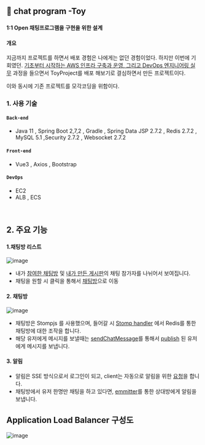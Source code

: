 ## :pushpin: chat program -Toy
#### 1:1 Open 채팅프로그램을 구현을 위한 설계

#### 개요
지금까지 프로젝트를 하면서 배포 경험은 나에게는 없던 경험이었다. 하지만 이번에 기회였던. [기초부터 시작하는 AWS 인프라 구축과 운영, 그리고 DevOps 엔지니어링 실무](https://github.com/dkwktm45/Toy-Project/files/9692285/PT_._DevOps_6._.pdf) 과정을 들으면서 ToyProject를 배포 해보기로 결심하면서 만든 프로젝트이다.

이와 동시에 기존 프로젝트를 모각코딩을 위함이다.

### 1. 사용 기술
#### `Back-end`    
  - Java 11 , Spring Boot 2,7,2 , Gradle , Spring Data JSP 2.7.2 , Redis 2.7.2 , MySQL 5.1 ,Security 2.7.2 , Websocket 2.7.2
#### `Front-end`
  - Vue3 , Axios , Bootstrap
#### `DevOps`
  - EC2
  - ALB , ECS

</br>

## 2. 주요 기능
#### 1.채팅방 리스트
  ![image](https://user-images.githubusercontent.com/48014869/193448647-dde2e3aa-34fd-42da-8b91-3f7632906961.png)
  - 내가 [참여한 채팅방](https://github.com/dkwktm45/Toy-Project/blob/eb4c4da159580eaaa91e06ed3e0c8951ef8554ec/src/main/java/com/example/demo/service/BoardParticipantService.java#L70-L74) 및 [내가 만든 게시판](https://github.com/dkwktm45/Toy-Project/blob/eb4c4da159580eaaa91e06ed3e0c8951ef8554ec/src/main/java/com/example/demo/service/BoardParticipantService.java#L62-L68)의 채팅 참가자를 나뉘어서 보여집니다.
  - 채팅을 원할 시 클릭을 통해서 [채팅방](https://github.com/dkwktm45/Toy-Project/blob/eb4c4da159580eaaa91e06ed3e0c8951ef8554ec/src/main/java/com/example/demo/service/BoardParticipantService.java#L39-L60)으로 이동

#### 2. 채팅방
  ![image](https://user-images.githubusercontent.com/48014869/193448846-d072c69d-1580-4be8-96f9-625223bb4e72.png)
  - 채팅방은 Stompjs 를 사용했으며, 들어갈 시 [Stomp handler](https://github.com/dkwktm45/Toy-Project/blob/eb4c4da159580eaaa91e06ed3e0c8951ef8554ec/src/main/java/com/example/demo/config/handler/StompHandler.java) 에서 Redis를 통한 채팅방에 대한 조작을 합니다.
  - 해당 유저에게 메시지를 보낼때는 [sendChatMessage](https://github.com/dkwktm45/Toy-Project/blob/eb4c4da159580eaaa91e06ed3e0c8951ef8554ec/src/main/java/com/example/demo/service/ChatService.java#L47-L72)를 통해서 [publish](https://github.com/dkwktm45/Toy-Project/blob/eb4c4da159580eaaa91e06ed3e0c8951ef8554ec/src/main/java/com/example/demo/pubsub/RedisSubscriber.java#L21-L30) 된 유저에게 메시지를 보냅니다.

#### 3. 알림
  - 알림은 SSE 방식으로서 로그인이 되고, client는 자동으로 알림을 위한 [요청](https://github.com/dkwktm45/Toy-Project/blob/eb4c4da159580eaaa91e06ed3e0c8951ef8554ec/src/main/java/com/example/demo/controller/NotificationController.java#L22-L34)을 합니다.
  - 채팅방에서 유저 한명만 채팅을 하고 있다면, [emmitter](https://github.com/dkwktm45/Toy-Project/blob/eb4c4da159580eaaa91e06ed3e0c8951ef8554ec/src/main/java/com/example/demo/service/NotificationService.java#L30-L40)를 통한 상대방에게 알림을 보냅니다.

## Application Load Balancer 구성도
![image](https://github.com/dkwktm45/Toy-Project/assets/48014869/58063fa0-4f17-493d-9862-5fc366d15b0d)




